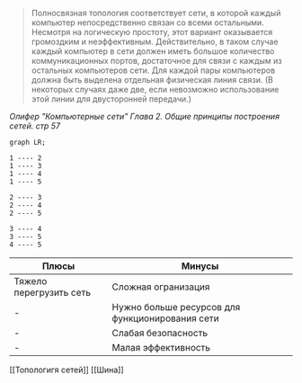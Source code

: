> Полносвязная топология соответствует сети, в которой каждый компьютер непосредственно связан со всеми остальными. Несмотря на логическую простоту, этот вариант оказывается громоздким и неэффективным. Действительно, в таком случае каждый компьютер в сети должен иметь большое количество коммуникационных портов, достаточное для связи с каждым из остальных компьютеров сети. Для каждой пары компьютеров должна быть выделена отдельная физическая линия связи. (В некоторых случаях даже две, если невозможно использование этой линии для двусторонней передачи.)

*Олифер "Компьютерные сети" Глава 2. Общие принципы построения сетей. стр 57*

```mermaid
graph LR;

1 ---- 2
1 ---- 3
1 ---- 4
1 ---- 5

2 ---- 3
2 ---- 4
2 ---- 5

3 ---- 4
3 ---- 5
4 ---- 5
```

Плюсы | Минусы
--|--
Тяжело перегрузить сеть | Сложная огранизация
-| Нужно больше ресурсов для функционирования сети
-| Слабая безопасность
-| Малая эффективность

[[Топологигя сетей]]
[[Шина]]

